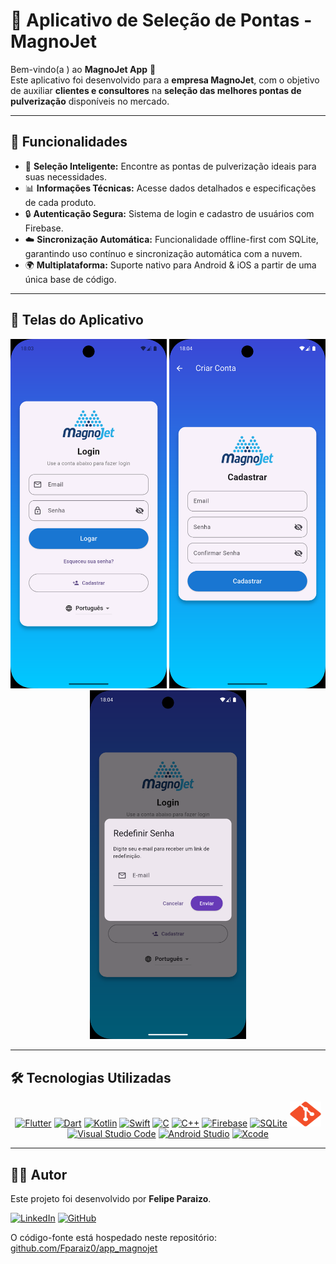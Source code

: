 # 🌱 Aplicativo de Seleção de Pontas - MagnoJet

Bem-vindo(a ) ao **MagnoJet App** 🚀  
Este aplicativo foi desenvolvido para a **empresa MagnoJet**, com o objetivo de auxiliar **clientes e consultores** na **seleção das melhores pontas de pulverização** disponíveis no mercado.

---

## 📱 Funcionalidades

- 🔎 **Seleção Inteligente:** Encontre as pontas de pulverização ideais para suas necessidades.
- 📊 **Informações Técnicas:** Acesse dados detalhados e especificações de cada produto.
- 🔒 **Autenticação Segura:** Sistema de login e cadastro de usuários com Firebase.
- ☁️ **Sincronização Automática:** Funcionalidade offline-first com SQLite, garantindo uso contínuo e sincronização automática com a nuvem.
- 🌍 **Multiplataforma:** Suporte nativo para Android & iOS a partir de uma única base de código.

---

## 🎨 Telas do Aplicativo

<p align="center" valign="top" >
  <img src="assets/images/page_singIn.png" width="250" title="Tela de Login">
  <img src="assets/images/page_singUp.png" width="250" title="Tela de Cadastro">
  <img src="assets/images/page_forgotPassword.png" width="250" title="Tela de Recuperação de Senha">
</p>

---

## 🛠️ Tecnologias Utilizadas

<p align="center">
  <a href="https://flutter.dev/"><img alt="Flutter" title="Flutter" height="40" width="50" src="https://cdn.jsdelivr.net/gh/devicons/devicon@latest/icons/flutter/flutter-original.svg"/></a>
  <a href="https://dart.dev/"><img alt="Dart" title="Dart" height="40" width="50" src="https://cdn.jsdelivr.net/gh/devicons/devicon@latest/icons/dart/dart-original.svg"/></a>
  <a href="https://kotlinlang.org/"><img alt="Kotlin" title="Kotlin" height="40" width="50" src="https://cdn.jsdelivr.net/gh/devicons/devicon@latest/icons/kotlin/kotlin-original.svg"/></a>
  <a href="https://www.swift.org/"><img alt="Swift" title="Swift" height="40" width="50" src="https://cdn.jsdelivr.net/gh/devicons/devicon@latest/icons/swift/swift-original.svg"/></a>
  <a href="https://en.wikipedia.org/wiki/C_(programming_language )"><img alt="C" title="C" height="40" width="50" src="https://cdn.jsdelivr.net/gh/devicons/devicon@latest/icons/c/c-original.svg"/></a>
  <a href="https://en.wikipedia.org/wiki/C%2B%2B"><img alt="C++" title="C++" height="40" width="50" src="https://cdn.jsdelivr.net/gh/devicons/devicon@latest/icons/cplusplus/cplusplus-original.svg"/></a>
  <a href="https://firebase.google.com/"><img alt="Firebase" title="Firebase" height="40" width="50" src="https://cdn.jsdelivr.net/gh/devicons/devicon@latest/icons/firebase/firebase-original.svg"/></a>
  <a href="https://www.sqlite.org/"><img alt="SQLite" title="SQLite" height="40" width="50" src="https://cdn.jsdelivr.net/gh/devicons/devicon@latest/icons/sqlite/sqlite-original.svg"/></a>
  <a href="https://git-scm.com/"><img alt="Git" title="Git" height="40" width="50" src="https://raw.githubusercontent.com/devicons/devicon/master/icons/git/git-original.svg"/></a>
  <a href="https://code.visualstudio.com/"><img alt="Visual Studio Code" title="Visual Studio Code" height="40" width="50" src="https://cdn.jsdelivr.net/gh/devicons/devicon@latest/icons/vscode/vscode-original.svg"/></a>
  <a href="https://developer.android.com/studio"><img alt="Android Studio" title="Android Studio" height="40" width="50" src="https://cdn.jsdelivr.net/gh/devicons/devicon@latest/icons/androidstudio/androidstudio-original.svg"/></a>
  <a href="https://developer.apple.com/xcode/"><img alt="Xcode" title="Xcode" height="40" width="50" src="https://cdn.jsdelivr.net/gh/devicons/devicon@latest/icons/xcode/xcode-original.svg"/></a>
</p>

---

## 👨‍💻 Autor

Este projeto foi desenvolvido por **Felipe Paraizo**.

[![LinkedIn](https://img.shields.io/badge/LinkedIn-Felipe_Paraizo-0077B5?style=for-the-badge&logo=linkedin)](https://www.linkedin.com/in/felipe-paraizo-de-oliveira-45882431a/)
[![GitHub](https://img.shields.io/badge/GitHub-Fparaiz0-181717?style=for-the-badge&logo=github)](https://github.com/Fparaiz0)

O código-fonte está hospedado neste repositório: [github.com/Fparaiz0/app_magnojet](https://github.com/Fparaiz0/app_magnojet)
